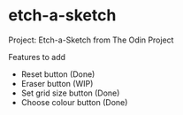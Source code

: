 # etch-a-sketch
Project: Etch-a-Sketch from The Odin Project


Features to add
- Reset button (Done)
- Eraser button (WIP)
- Set grid size button (Done)
- Choose colour button (Done)
